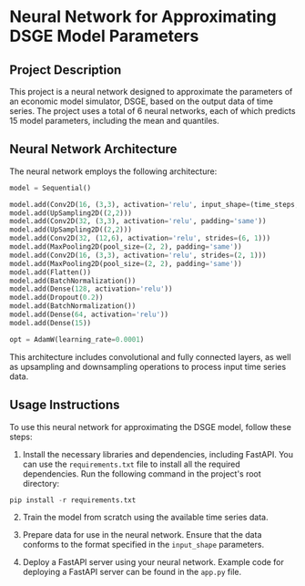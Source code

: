 # Neural Network for Approximating DSGE Model Parameters

## Project Description
This project is a neural network designed to approximate the parameters of an economic model simulator, DSGE, based on the output data of time series. The project uses a total of 6 neural networks, each of which predicts 15 model parameters, including the mean and quantiles.

## Neural Network Architecture
The neural network employs the following architecture:

```python
model = Sequential()

model.add(Conv2D(16, (3,3), activation='relu', input_shape=(time_steps, num_features, 1), padding='same'))
model.add(UpSampling2D((2,2)))
model.add(Conv2D(32, (3,3), activation='relu', padding='same'))
model.add(UpSampling2D((2,2)))
model.add(Conv2D(32, (12,6), activation='relu', strides=(6, 1)))
model.add(MaxPooling2D(pool_size=(2, 2), padding='same'))
model.add(Conv2D(16, (3,3), activation='relu', strides=(2, 1)))
model.add(MaxPooling2D(pool_size=(2, 2), padding='same'))
model.add(Flatten())
model.add(BatchNormalization())
model.add(Dense(128, activation='relu'))
model.add(Dropout(0.2))
model.add(BatchNormalization())
model.add(Dense(64, activation='relu'))
model.add(Dense(15))

opt = AdamW(learning_rate=0.0001)
```

This architecture includes convolutional and fully connected layers, as well as upsampling and downsampling operations to process input time series data.

## Usage Instructions
To use this neural network for approximating the DSGE model, follow these steps:

1. Install the necessary libraries and dependencies, including FastAPI. You can use the `requirements.txt` file to install all the required dependencies. Run the following command in the project's root directory:
```python
pip install -r requirements.txt
```

2. Train the model from scratch using the available time series data.

3. Prepare data for use in the neural network. Ensure that the data conforms to the format specified in the `input_shape` parameters.

4. Deploy a FastAPI server using your neural network. Example code for deploying a FastAPI server can be found in the `app.py` file.
